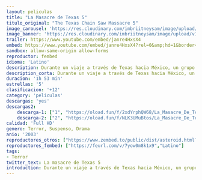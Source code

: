 ```yaml
---
layout: peliculas
title: "La Masacre de Texas 5"
titulo_original: "The Texas Chain Saw Massacre 5"
image_carousel: 'https://res.cloudinary.com/imbriitneysam/image/upload/v1546116151/TEXAS5-POSTER-min.jpg'
image_banner: 'https://res.cloudinary.com/imbriitneysam/image/upload/v1546116152/TEXAS5-BANNER-min.jpg'
trailer: https://www.youtube.com/embed/janre4HxsX4
embed: https://www.youtube.com/embed/janre4HxsX4?rel=0&amp;hd=1&border=0&wmode=opaque&enablejsapi=1&modestbranding=1&controls=1&showinfo=1
sandbox: allow-same-origin allow-forms
reproductor: fembed
idioma: 'Latino'
description: Durante un viaje a través de Texas hacia México, un grupo de jóvenes recogen a una autoestopista llena de sangre que dice haber sido atacada y ser la única superviviente de una masacre sucedida la noche anterior en una casa cercana...Remake del clásico de terror de Tobe Hooper de 1974, de mismo título.
description_corta: Durante un viaje a través de Texas hacia México, un grupo de jóvenes recogen a una autoestopista llena de sangre que dice haber sido atacada y ser la única superviviente de una masacre sucedida la noche anterior en una casa.
duracion: '1h 53 min'
estrellas: '5'
clasificacion: '+12'
category: 'peliculas'
descargas: 'yes'
descargas2:
    descarga-1: ["1", "https://oload.fun/f/2xdYrphQW68/La_Masacre_De_Texas_%282003%29_Brrip.720.lat.mp4", "https://www.google.com/s2/favicons?domain=openload.co","OpenLoad","https://res.cloudinary.com/imbriitneysam/image/upload/v1541473684/mexico.png", "Latino", "Full HD"]
    descarga-2: ["2", "https://oload.fun/f/NLK3UMuBtos/La_Masacre_De_Texas_%282003%29_Brrip.720.lat.mp4", "https://www.google.com/s2/favicons?domain=openload.co","OpenLoad","https://res.cloudinary.com/imbriitneysam/image/upload/v1541473684/mexico.png", "Latino", "Full HD"]
calidad: 'Full HD'
genero: Terror, Suspenso, Drama
anio: '2003'
reproductores_otros: ["https://www.zembed.to/public/dist/asteroid.html?id=5c4f99c3787a6423643e45595686fab9&title=The%20Texas%20Chainsaw%20Massacre","Latino","https://movcloud.net/embed/gi-8NOdVeWQL","Latino"]
reproductores_fembed: ["https://feurl.com/v/7yow0m8k1x9","Latino"]
tags:
- Terror
twitter_text: La masacre de Texas 5
introduction: Durante un viaje a través de Texas hacia México, un grupo de jóvenes recogen a una autoestopista llena de sangre que dice haber sido atacada y ser la única superviviente de una masacre sucedida la noche anterior en una casa...
---
```



 







